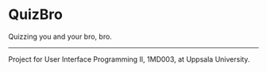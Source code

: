 QuizBro
=======

Quizzing you and your bro, bro.

---------------

Project for User Interface Programming II, 1MD003, at Uppsala University.
